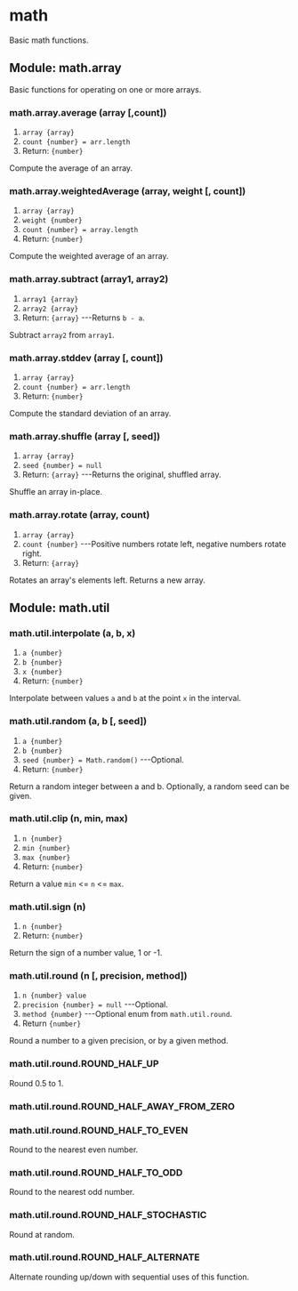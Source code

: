 # math

Basic math functions.

## Module: math.array

Basic functions for operating on one or more arrays.

### math.array.average (array [,count])
1. `array {array}`
2. `count {number} = arr.length`
3. Return: `{number}`

Compute the average of an array.

### math.array.weightedAverage (array, weight [, count])
1. `array {array}`
2. `weight {number}`
3. `count {number} = array.length`
4. Return: `{number}`

Compute the weighted average of an array.

### math.array.subtract (array1, array2)
1. `array1 {array}`
2. `array2 {array}`
3. Return: `{array}` ---Returns `b - a`.

Subtract `array2` from `array1`.

### math.array.stddev (array [, count])
1. `array {array}`
2. `count {number} = arr.length`
3. Return: `{number}`

Compute the standard deviation of an array.

### math.array.shuffle (array [, seed])
1. `array {array}`
2. `seed {number} = null`
3. Return: `{array}` ---Returns the original, shuffled array.

Shuffle an array in-place.

### math.array.rotate (array, count)
1. `array {array}`
2. `count {number}` ---Positive numbers rotate left, negative numbers rotate right.
3. Return: `{array}`

Rotates an array's elements left. Returns a new array.


## Module: math.util

### math.util.interpolate (a, b, x)
1. `a {number}`
2. `b {number}`
3. `x {number}`
4. Return: `{number}`

Interpolate between values `a` and `b` at the point `x` in the interval.

### math.util.random (a, b [, seed])
1. `a {number}`
2. `b {number}`
3. `seed {number} = Math.random()` ---Optional.
4. Return: `{number}`

Return a random integer between a and b. Optionally, a
random seed can be given.
 
### math.util.clip (n, min, max)
1. `n {number}`
2. `min {number}`
3. `max {number}`
3. Return: `{number}`

Return a value `min` <= `n` <= `max`.

### math.util.sign (n)
1. `n {number}`
2. Return: `{number}`

Return the sign of a number value, 1 or -1.

### math.util.round (n [, precision, method])
1. `n {number} value`
2. `precision {number} = null` ---Optional.
3. `method {number}` ---Optional enum from `math.util.round`.
4. Return `{number}`

Round a number to a given precision, or by a given method.

### math.util.round.ROUND_HALF_UP

Round 0.5 to 1.

### math.util.round.ROUND_HALF_AWAY_FROM_ZERO

### math.util.round.ROUND_HALF_TO_EVEN

Round to the nearest even number.

### math.util.round.ROUND_HALF_TO_ODD

Round to the nearest odd number.

### math.util.round.ROUND_HALF_STOCHASTIC

Round at random.

### math.util.round.ROUND_HALF_ALTERNATE

Alternate rounding up/down with sequential uses of this function.
